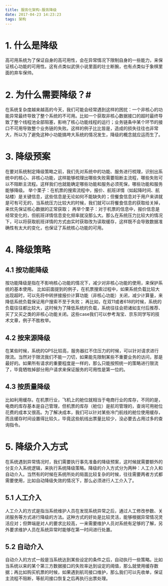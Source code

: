 ```yaml
---
title: 服务化架构-服务降级
date: 2017-04-23 14:23:23
tags: 架构
---
```


# 1. 什么是降级 #
高可用系统为了保证自身的高可用性，会在异常情况下限制自身的一些能力，来保证核心功能的可用性。这有点类似武侠小说里面的壮士断腕，也有点类似于象棋里面的弃车保帅。
# 2. 为什么需要降级？#
在系统复杂度越来越高的今天，我们可能会经常遇到这样的困扰：一个非核心的功能异常最终导致了整个系统的不可用。比如一个获取非核心数据接口的超时最终导致了整个线程池全部阻塞，影响了核心功能线程的运行；业务链条中某个环节的接口不可用导致整个业务链的失败。这样的例子比比皆是，造成的损失往往也非常大，所以为了避免这种小功能搞垮大系统的情况发生，降级的概念就应运而生了。
# 3. 降级预案 #
在要对系统制定降级策略之前，我们先对系统中的功能、服务进行梳理，识别出系统中的核心、非核心功能，这样能够梳理出哪些失败需要阻断主流程，哪些失败可以不阻断主流程。这样我们也就能确定哪些功能和服务必须死保，哪些功能和服务能够降级。
举个栗子：在机票的搜索流程中，报价、航班详情（如起降时间、航站楼）是关键信息，这些信息是无论如何不能缺失的；但餐食信息对于用户来讲就是可有可无的，当系统压力比较大的时候，我们就可以将餐食信息的获取给关掉，来优先保证核心数据的正常获取；
再举个栗子：对于机票的信息中，报价信息是经常变化的，但航班详情信息变化频率就没那么大。那么在系统压力比较大的情况下，可以将获取航班详情的方式由实时获取改为读取缓存，这样既不会导致数据准确性有太大的变化，也保证了系统核心功能的可用。
# 4. 降级策略 #
## 4.1 按功能降级 ##
按功能降级是指在不影响核心功能的情况下，减少对非核心功能的使用，来保护系统的基本使用。
比如前面提到的例子，在机票搜索过程中，如果系统负载比较大出现超时，可以先将中转拼接报价计算功能（非核心功能）关闭，减少计算量，来降低系统负载保证用户搜索不至于失败；
再比如，在双11或者618的时候，系统的负载往往都比较大，这时候为了降低系统的负载，系统往往会把诸如支付后推荐、买了又买之类的非核心功能关闭。这些case我们可以参考淘宝、京东同学写的技术文章，例子不胜枚举。
## 4.2 按来源降级 ##
在某些时候，系统的QPS比较高，服务器扛不住压力的时候，可以针对请求进行限流。当然对于限流我们不能一刀切，如果能先限制某些不重要业务的访问，那是最好的。如果所有请求的重要程度是一样的，那么只能按照统一的策略进行限流了，毕竟牺牲掉部分用户请求来保证服务的可用性是第一位的。
## 4.3 按质量降级 ##
比如利用缓存。在机票行业，飞机上的舱位就相当于电商行业的库存，不同的是，电商的库存基本是自己管理，但机票的库存（舱位）是航司管理的，查询可用舱位花费的成本又很高。为了解决成本，我们可以针对某些冷门航线的舱位使用缓存，而且缓存时间设置得比较久，毕竟这些航线出票量比较少，没必要去占用过多的查询指令。
# 5. 降级介入方式 #
在系统遇到异常情况时，我们需要执行事先准备的降级预案，这时候就需要额外的分支介入系统逻辑，来执行系统降级策略。降级的介入方式分为两种：人工介入和自动介入。当然有的时候在系统所处的局面比较复杂的时候，往往需要两者方式都需要使用，比如自动降级失效的情况下，那么必须进行人工介入了。
## 5.1 人工介入 ##
人工介入的方式是指当系统维护人员在发现系统异常之后，通过人工修改参数、关闭服务等方式进行降级的方法。这种方式的好处是比较灵活，能够根据异常情况灵活应对；但弊端是对人的要求比较高，一来需要维护人员对系统有足够的了解，另外要求维护人员在系统异常时能够在第一时间进行处置。
## 5.2 自动介入 ##
自动介入的方式一般是当系统达到某些设定的条件之后，自动执行一些策略。比如当系统以来的某个第三方数据接口的失败率达到设定的阈值，那么就使用缓存数据；再比如购买机票的时候，如果遇到航司接口维护，那么我们可以先收单，保证主流程不阻断，等航司接口恢复之后再执行出票处理。
